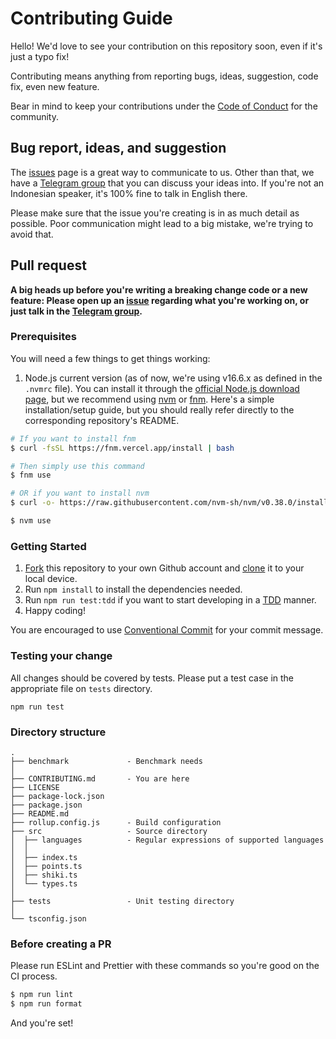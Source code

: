 # Contributing Guide

Hello! We'd love to see your contribution on this repository soon, even if it's just a typo fix!

Contributing means anything from reporting bugs, ideas, suggestion, code fix, even new feature.

Bear in mind to keep your contributions under the [Code of Conduct](./github/CODE_OF_CONDUCT.md) for the community.

## Bug report, ideas, and suggestion

The [issues](https://github.com/teknologi-umum/flourite/issues) page is a great way to communicate to us. Other than that, we have a [Telegram group](https://t.me/teknologi_umum) that you can discuss your ideas into. If you're not an Indonesian speaker, it's 100% fine to talk in English there.

Please make sure that the issue you're creating is in as much detail as possible. Poor communication might lead to a big mistake, we're trying to avoid that.

## Pull request

**A big heads up before you're writing a breaking change code or a new feature: Please open up an [issue](https://github.com/teknologi-umum/flourite/issues) regarding what you're working on, or just talk in the [Telegram group](https://t.me/teknologi_umum).**

### Prerequisites

You will need a few things to get things working:

1. Node.js current version (as of now, we're using v16.6.x as defined in the `.nvmrc` file). You can install it through the [official Node.js download page](https://nodejs.org/en/download/), but we recommend using [nvm](https://github.com/nvm-sh/nvm) or [fnm](https://github.com/Schniz/fnm). Here's a simple installation/setup guide, but you should really refer directly to the corresponding repository's README.

```sh
# If you want to install fnm
$ curl -fsSL https://fnm.vercel.app/install | bash

# Then simply use this command
$ fnm use

# OR if you want to install nvm
$ curl -o- https://raw.githubusercontent.com/nvm-sh/nvm/v0.38.0/install.sh | bash

$ nvm use
```

### Getting Started

1. [Fork](https://help.github.com/articles/fork-a-repo/) this repository to your own Github account and [clone](https://help.github.com/articles/cloning-a-repository/) it to your local device.
2. Run `npm install` to install the dependencies needed.
3. Run `npm run test:tdd` if you want to start developing in a [TDD](https://en.wikipedia.org/wiki/Test-driven_development) manner.
4. Happy coding!

You are encouraged to use [Conventional Commit](https://www.conventionalcommits.org/en/v1.0.0-beta.2/) for your commit message.

### Testing your change

All changes should be covered by tests. Please put a test case in the appropriate file on `tests` directory.

```
npm run test
```

### Directory structure

```
.
├── benchmark             - Benchmark needs
│
├── CONTRIBUTING.md       - You are here
├── LICENSE
├── package-lock.json
├── package.json
├── README.md
├── rollup.config.js      - Build configuration
├── src                   - Source directory
│  ├── languages          - Regular expressions of supported languages
│  │
│  ├── index.ts
│  ├── points.ts
│  ├── shiki.ts
│  └── types.ts
│
├── tests                 - Unit testing directory
│
└── tsconfig.json
```

### Before creating a PR

Please run ESLint and Prettier with these commands so you're good on the CI process.

```sh
$ npm run lint
$ npm run format
```

And you're set!
